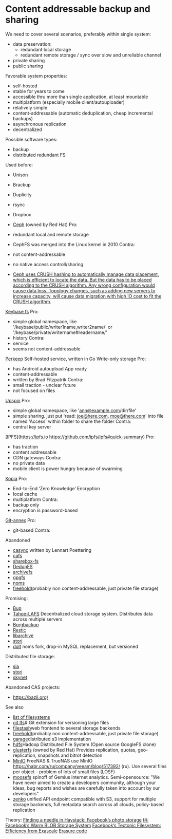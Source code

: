 # Content addressable backup and sharing
We need to cover several scenarios, preferably within single system:
- data preservation:
	- redundant local storage
	- redundant remote storage / sync over slow and unreliable channel
- private sharing
- public sharing

Favorable system properties:
- self-hosted
- stable for years to come
- accessible thru more than single application, at least mountable
- multiplatform (especially mobile client/autouploader)
- relatively simple
- content-addressable (automatic deduplication, cheap incremental backups)
- asynchronous replication
- decentralized

Possible software types:
- backup
- distributed redundant FS

Used before:
- Unison
- Brackup
- Duplicity
- rsync
- Dropbox

- [Ceph](https://ceph.com) (owned by Red Hat)
Pro:
- redundant local and remote storage
- CephFS was merged into the Linux kernel in 2010
Contra:
- not content-addressable
- no native access controll/sharing
- [Ceph uses CRUSH hashing to automatically manage data placement, which is efficient to locate the data. But the data has to be placed according to the CRUSH algorithm. Any wrong configuration would cause data loss. Topology changes, such as adding new servers to increase capacity, will cause data migration with high IO cost to fit the CRUSH algorithm](https://github.com/seaweedfs/seaweedfs#compared-to-ceph).

[Keybase fs](https://book.keybase.io/docs/files/details) 
Pro:
- simple global namespace, like '/keybase/public/writer1name,writer2name/' or '/keybase/private/writername#readername/'
- history
Contra:
- service
- seems not content-addressable

[Perkeep](https://perkeep.org/)
Self-hosted service, written in Go
Write-only storage
Pro:
- has Android autoupload App ready
- content-addressable
- written by Brad Fitzpatrik
Contra:
- small traction - unclear future
- not focused on files

[Upspin](https://upspin.io/)
Pro:
- simple global namespace, like 'ann@example.com/dir/file'
- simple sharing. just put 'read: joe@here.com, moe@there.com' into file named 'Access' within folder to share the folder
Contra:
- central key server

[IPFS](https://ipfs.io https://github.com/ipfs/ipfs#quick-summary)
Pro:
- has traction
- content addressable
- CDN gateways
Contra:
- no private data
- mobile client is power hungry because of swarming

[Kopia](https://kopia.io)
Pro:
- End-to-End ‘Zero Knowledge’ Encryption
- local cache
- multiplatform
Contra:
- backup only
- encryption is password-based

[Git-annex](https://git-annex.branchable.com)
Pro:
- git-based
Contra:

Abandoned
- [casync](https://github.com/systemd/casync) written by Lennart Poettering
- [cafs](https://github.com/indyjo/cafs)
- [sharebox-fs](https://github.com/chmduquesne/sharebox-fs)
- [DedupFS](https://github.com/xolox/dedupfs)
- [archivefs](https://github.com/tmbdev-archive/archivefs)
- [gpgfs](https://github.com/datapartyjs/gpgfs)
- [noms](https://github.com/attic-labs/noms/)
- [freehold](https://github.com/timshannon/freehold)(probably non content-addressable, just private file storage)

Promising:
- [Bup](https://bup.github.io/)
- [Tahoe-LAFS](https://tahoe-lafs.org/trac/tahoe-lafs) Decentralized cloud storage system. Distributes data across multiple servers
- [Borgbackup](https://www.borgbackup.org/)
- [Restic](https://restic.net)
- [libarchive](https://www.libarchive.org/)
- [storj](https://www.storj.io/)
- [dolt](https://github.com/dolthub/dolt) noms fork, drop-in MySQL replacement, but versioned



Distributed file storage:
- [sia](https://sia.tech)
- [storj](https://www.storj.io/)
 - [skynet](https://skynetlabs.com)

Abandoned CAS projects:
- https://bazil.org/

See also
- [list of filesystems](https://en.wikipedia.org/wiki/List_of_file_systems)
- [git lfs](https://git-lfs.github.com)# Git extension for versioning large files
- [filestash](https://www.filestash.app)web frontend to several storage backends
- [freehold](https://github.com/timshannon/freehold)(probably non content-addressable, just private file storage)
- [garage](https://garagehq.deuxfleurs.fr)distributed s3 implementation
- [hdfs](https://www.bigdataschool.ru/wiki/hdfs)Hadoop Distributed File System (Open source GoogleFS clone)
- [glusterfs](https://www.gluster.org) (owned by Red Hat) Provides replication, quotas, geo-replication, snapshots and bitrot detection
- [MinIO](https://min.io) FreeNAS & TrueNAS use MinIO https://habr.com/ru/company/veeam/blog/517392/ (ru). Use several files per object - problem of lots of small files (LOSF)
- [moosefs](https://moosefs.com) spinoff of Gemius internet analytics. Semi-opensource: "We have never aimed to create a developers community, although your ideas, bug reports and wishes are carefully taken into account by our developers"
- [zenko](https://www.zenko.io/) unified API endpoint compatible with S3, support for multiple storage backends, full metadata search across all clouds, policy-based replication

Theory:
[Finding a needle in Haystack: Facebook’s photo storage](https://www.usenix.org/legacy/event/osdi10/tech/full_papers/Beaver.pdf)
[f4: Facebook’s Warm BLOB Storage System](https://www.usenix.org/system/files/conference/osdi14/osdi14-paper-muralidhar.pdf)
[Facebook’s Tectonic Filesystem: Efficiency from Exascale](https://www.usenix.org/system/files/fast21-pan.pdf)
[Erasure code](https://en.wikipedia.org/wiki/Erasure_code)
